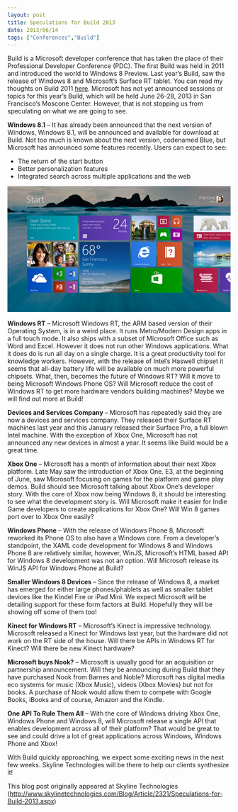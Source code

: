 ```yaml
---
layout: post
title: Speculations for Build 2013
date: 2013/06/14
tags: ["Conferences","Build"]
---
```


Build is a Microsoft developer conference that has taken the place of their Professional Developer Conference (PDC). The first
Build was held in 2011 and introduced the world to Windows 8 Preview. Last year’s Build, saw the release of Windows 8 and
Microsoft’s Surface RT tablet. You can read my thoughts on Build 2011 [here](http://www.jptacek.com/2011/09/observations-from-microsofts-build-conference/). Microsoft has not yet announced sessions or topics for this year’s Build, which will be held
June 26-28, 2013 in San Francisco’s Moscone Center. However, that is not stopping us from speculating on what we are going to see.

**Windows 8.1** – It has already been announced that the next version of Windows, Windows 8.1, will be announced and available for
download at Build. Not too much is known about the next version, codenamed Blue, but Microsoft has announced some features
recently. Users can expect to see:

* The return of the start button
* Better personalization features
* Integrated search across multiple applications and the web

![Windows 8 Screen shot](Build2013.jpg)

**Windows RT** – Microsoft Windows RT, the ARM based version of their Operating System, is in a weird place. It runs Metro/Modern Design apps in a full touch mode. It also ships with a subset of Microsoft Office such as Word and Excel. However it does not run other Windows applications. What it does do is run all day on a single charge. It is a great productivity tool for knowledge workers. However, with the release of Intel’s Haswell chipset it seems that all-day battery life will be available on much more powerful chipsets. What, then, becomes the future of Windows RT? Will it move to being Microsoft Windows Phone OS? Will Microsoft reduce the cost of Windows RT to get more hardware vendors building machines? Maybe we will find out more at Build!

**Devices and Services Company** – Microsoft has repeatedly said they are now a devices and services company. They released their Surface RT machines last year and this January released their Surface Pro, a full blown Intel machine. With the exception of Xbox One, Microsoft has not announced any new devices in almost a year. It seems like Build would be a great time.

**Xbox One** – Microsoft has a month of information about their next Xbox platform. Late May saw the introduction of Xbox One. E3, at the beginning of June, saw Microsoft focusing on games for the platform and game play demos. Build should see Microsoft talking about Xbox One’s developer story. With the core of Xbox now being Windows 8, it should be interesting to see what the development story is. Will Microsoft make it easier for Indie Game developers to create applications for Xbox One? Will Win 8 games port over to Xbox One easily?

**Windows Phone** – With the release of Windows Phone 8, Microsoft reworked its Phone OS to also have a Windows core. From a developer’s standpoint, the XAML code development for Windows 8 and Windows Phone 8 are relatively similar, however, WinJS, Microsoft’s HTML based API for Windows 8 development was not an option. Will Microsoft release its WinJS API for Windows Phone at Build?

**Smaller Windows 8 Devices** – Since the release of Windows 8, a market has emerged for either large phones/phablets as well as smaller tablet devices like the Kindel Fire or iPad Mini. We expect Microsoft will be detailing support for these form factors at Build. Hopefully they will be showing off some of them too!

**Kinect for Windows RT** – Microsoft’s Kinect is impressive technology. Microsoft released a Kinect for Windows last year, but the hardware did not work on the RT side of the house. Will there be APIs in Windows RT for Kinect? Will there be new Kinect hardware?

**Microsoft buys Nook?** – Microsoft is usually good for an acquisition or partnership announcement. Will they be announcing during Build that they have purchased Nook from Barnes and Noble? Microsoft has digital media eco systems for music (Xbox Music), videos (Xbox Movies) but not for books. A purchase of Nook would allow them to compete with Google Books, iBooks and of course, Amazon and the Kindle.

**One API To Rule Them All** – With the core of Windows driving Xbox One, Windows Phone and Windows 8, will Microsoft release a single API that enables development across all of their platform? That would be great to see and could drive a lot of great applications across Windows, Windows Phone and Xbox!

With Build quickly approaching, we expect some exciting news in the next few weeks. Skyline Technologies will be there to help our clients synthesize it!

This blog post originally appeared at Skyline Technologies (http://www.skylinetechnologies.com/Blog/Article/2321/Speculations-for-Build-2013.aspx)